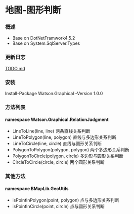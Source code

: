 地图-图形判断
=====
### 概述
* Base on DotNetFramwork4.5.2
* Base on System.SqlServer.Types
### 更新日志
[TODO.md](TODO.md)
### 安装
Install-Package Watson.Graphical -Version 1.0.0
### 方法列表
#### namespace Watson.Graphical.RelationJudgment
* LineToLine(line, line) 两条直线关系判断
* LineToPolygon(line, polygon) 直线与多边形关系判断
* LineToCircle(line, circle) 直线与圆形关系判断
* PolygonToPolygon(polygon, polygon) 两个多边形关系判断
* PolygonToCircle(polygon, circle) 多边形与圆形关系判断
* CircleToCircle(circle, circle) 两个圆形关系判断
### 其他方法
#### namespace BMapLib.GeoUtils
* isPointInPolygon(point, polygon) 点与多边形关系判断
* isPointInCircle(point, circle) 点与圆形关系判断

